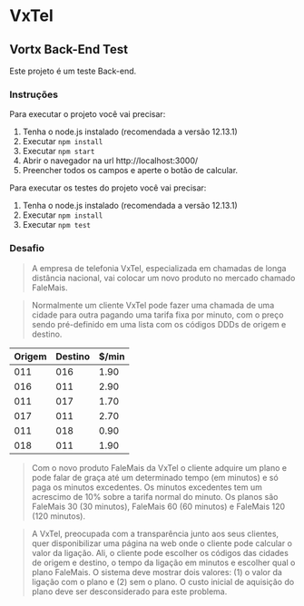 # VxTel
## Vortx Back-End Test

Este projeto é um teste Back-end.

### Instruções 
Para executar o projeto você vai precisar:

1. Tenha o node.js instalado (recomendada a versão 12.13.1)
2. Executar `npm install`
3. Executar `npm start`
4. Abrir o navegador na url http://localhost:3000/
5. Preencher todos os campos e aperte o botão de calcular.

Para executar os testes do projeto você vai precisar:

1. Tenha o node.js instalado (recomendada a versão 12.13.1)
2. Executar `npm install`
3. Executar `npm test`

### Desafio
> A empresa de telefonia VxTel, especializada em chamadas de longa distância nacional, vai colocar um novo produto no mercado chamado FaleMais. 

> Normalmente um cliente VxTel pode fazer uma chamada de uma cidade para outra pagando uma tarifa fixa por minuto, com o preço sendo pré-definido em uma lista com os códigos DDDs de origem e destino.

| Origem | Destino | $/min |
|---| --- | ---|
| 011 | 016 | 1.90 |
| 016 | 011 | 2.90 |
| 011 | 017 | 1.70 |
| 017 | 011 | 2.70 |
| 011 | 018 | 0.90 |
| 018 | 011 | 1.90 |

> Com o novo produto FaleMais da VxTel o cliente adquire um plano e pode falar de graça até um determinado tempo (em minutos) e só paga os minutos excedentes. Os minutos excedentes tem um acrescimo de 10% sobre a tarifa normal do minuto. Os planos são FaleMais 30 (30 minutos), FaleMais 60 (60 minutos) e FaleMais 120 (120 minutos).

> A VxTel, preocupada com a transparência junto aos seus clientes, quer disponibilizar uma página na web onde o cliente pode calcular o valor da ligação. Ali, o cliente pode escolher os códigos das cidades de origem e destino, o tempo da ligação em minutos e escolher qual o plano FaleMais. O sistema deve mostrar dois valores: (1) o valor da ligação com o plano e (2) sem o plano. O custo inicial de aquisição do plano deve ser desconsiderado para este problema. 

